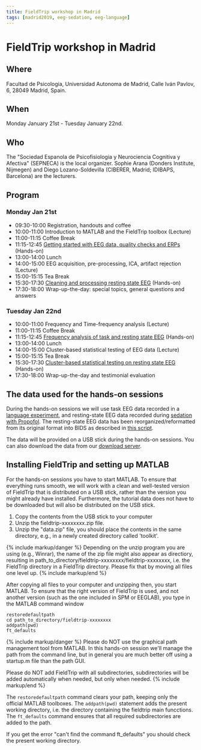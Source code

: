 ```yaml
---
title: FieldTrip workshop in Madrid
tags: [madrid2019, eeg-sedation, eeg-language]
---
```


# FieldTrip workshop in Madrid

## Where

Facultad de Psicologia, Universidad Autonoma de Madrid, Calle Iván Pavlov, 6, 28049 Madrid, Spain.

## When

Monday January 21st - Tuesday January 22nd.

## Who

The "Sociedad Espanola de Psicofisiologia y Neurociencia Cognitiva y Afectiva" (SEPNECA) is the local organizer. Sophie Arana (Donders Institute, Nijmegen) and Diego Lozano-Soldevilla (CIBERER, Madrid; IDIBAPS, Barcelona) are the lecturers.

## Program

### Monday Jan 21st

- 09:30-10:00 Registration, handouts and coffee
- 10:00-11:00 Introduction to MATLAB and the FieldTrip toolbox (Lecture)
- 11:00-11:15 Coffee Break
- 11:15-12:45 [Getting started with EEG data, quality checks and ERPs](/workshop/madrid2019/tutorial_erp) (Hands-on)
- 13:00-14:00 Lunch
- 14:00-15:00 EEG acquisition, pre-processing, ICA, artifact rejection (Lecture)
- 15:00-15:15 Tea Break
- 15:30-17:30 [Cleaning and processing resting state EEG](/workshop/madrid2019/tutorial_cleaning) (Hands-on)
- 17:30-18:00 Wrap-up-the-day: special topics, general questions and answers

### Tuesday Jan 22nd

- 10:00-11:00 Frequency and Time-frequency analysis (Lecture)
- 11:00-11:15 Coffee Break
- 11:15-12:45 [Frequency analysis of task and resting state EEG](/workshop/madrid2019/tutorial_freq) (Hands-on)
- 13:00-14:00 Lunch
- 14:00-15:00 Cluster-based statistical testing of EEG data (Lecture)
- 15:00-15:15 Tea Break
- 15:30-17:30 [Cluster-based statistical testing on resting state EEG](/workshop/madrid2019/tutorial_stats) (Hands-on)
- 17:30-18:00 Wrap-up-the-day and testimonial evaluation

## The data used for the hands-on sessions

During the hands-on sessions we will use task EEG data recorded in a [language experiment](/tutorial/eeg_language), and resting-state EEG data recorded during [sedation with Propofol](/workshop/madrid2019/eeg_sedation). The resting-state EEG data has been reorganized/reformatted from its original format into BIDS as described in [this script](/workshop/madrid2019/bids_sedation).

The data will be provided on a USB stick during the hands-on sessions. You can also download the data from our [download server](https://download.fieldtriptoolbox.org/workshop/madrid2019/).

## Installing FieldTrip and setting up MATLAB

For the hands-on sessions you have to start MATLAB. To ensure that everything
runs smooth, we will work with a clean and well-tested version of FieldTrip that
is distributed on a USB stick, rather than the version you might already have
installed. Furthermore, the tutorial data does not have to be downloaded but
will also be distributed on the USB stick.

1.  Copy the contents from the USB stick to your computer
2.  Unzip the fieldtrip-xxxxxxxx.zip file.
3.  Unzip the "data.zip" file, you should place the contents in the same directory, e.g., in a newly created directory called 'toolkit'.

{% include markup/danger %}
Depending on the unzip program you are using (e.g., Winrar), the name of the zip file might also appear as directiory, resulting in path_to_directory/fieldtrip-xxxxxxxx/fieldtrip-xxxxxxxx, i.e. the FieldTrip directory in a FieldTrip directory. Please fix that by moving all files one level up.
{% include markup/end %}

After copying all files to your computer and unzipping then, you start MATLAB. To ensure that the right version of FieldTrip is used, and not another version (such as the one included in SPM or EEGLAB), you type in the MATLAB command window

    restoredefaultpath
    cd path_to_directory/fieldtrip-xxxxxxxx
    addpath(pwd)
    ft_defaults

{% include markup/danger %}
Please do NOT use the graphical path management tool from MATLAB. In this hands-on session we'll manage the path from the command line, but in general you are much better off using a startup.m file than the path GUI.

Please do NOT add FieldTrip with all subdirectories, subdirectories will be added automatically when needed, but only when needed.
{% include markup/end %}

The `restoredefaultpath` command clears your path, keeping only the
official MATLAB toolboxes. The `addpath(pwd)` statement adds the
present working directory, i.e. the directory containing the fieldtrip
main funcctions. The `ft_defaults` command ensures that all required
subdirectories are added to the path.

If you get the error "can't find the command ft_defaults" you should check the present working directory.
